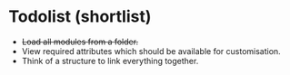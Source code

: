 # Todolist (shortlist)
- ~~Load all modules from a folder.~~
- View required attributes which should be available for customisation.
- Think of a structure to link everything together.

